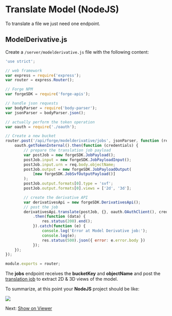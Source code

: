 # Translate Model (NodeJS)

To translate a file we just need one endpoint.

## ModelDerivative.js

Create a `/server/modelderivative.js` file with the following content:

```javascript
'use strict';

// web framework
var express = require('express');
var router = express.Router();

// Forge NPM
var forgeSDK = require('forge-apis');

// handle json requests
var bodyParser = require('body-parser');
var jsonParser = bodyParser.json();

// actually perform the token operation
var oauth = require('./oauth');

// Create a new bucket 
router.post('/api/forge/modelderivative/jobs', jsonParser, function (req, res) {
    oauth.getTokenInternal().then(function (credentials) {
        // prepare the translation job payload
        var postJob = new forgeSDK.JobPayload();
        postJob.input = new forgeSDK.JobPayloadInput();
        postJob.input.urn = req.body.objectName;
        postJob.output = new forgeSDK.JobPayloadOutput(
            [new forgeSDK.JobSvfOutputPayload()]
        );
        postJob.output.formats[0].type = 'svf';
        postJob.output.formats[0].views = ['2d', '3d'];

        // create the derivative API 
        var derivativesApi = new forgeSDK.DerivativesApi();
        // post the job
        derivativesApi.translate(postJob, {}, oauth.OAuthClient(), credentials)
            .then(function (data) {
                res.status(200).end();
            }).catch(function (e) {
                console.log('Error at Model Derivative job:');
                console.log(e);
                res.status(500).json({ error: e.error.body })
            });
    });
});

module.exports = router;
```

The **jobs** endpoint receives the **bucketKey** and **objectName** and post the [translation job](https://developer.autodesk.com/en/docs/model-derivative/v2/reference/http/job-POST/) to extract 2D & 3D views of the model. 

To summarize, at this point your **NodeJS** project should be like:

![](_media/nodejs/vs_code_allfiles.png)

Next: [Show on Viewer](viewer/2legged/)